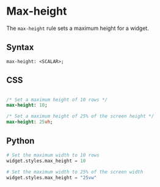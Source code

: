 # Max-height

The `max-height` rule sets a maximum height for a widget.

## Syntax

```
max-height: <SCALAR>;
```

## CSS

```sass

/* Set a maximum height of 10 rows */
max-height: 10;

/* Set a maximum height of 25% of the screen height */
max-height: 25vh;
```

## Python

```python
# Set the maximum width to 10 rows
widget.styles.max_height = 10

# Set the maximum width to 25% of the screen width
widget.styles.max_height = "25vw"

```
